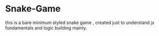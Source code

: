 # Snake-Game
this is a bare minimum styled snake game , created just to understand js fundamentals and logic building mainly.
